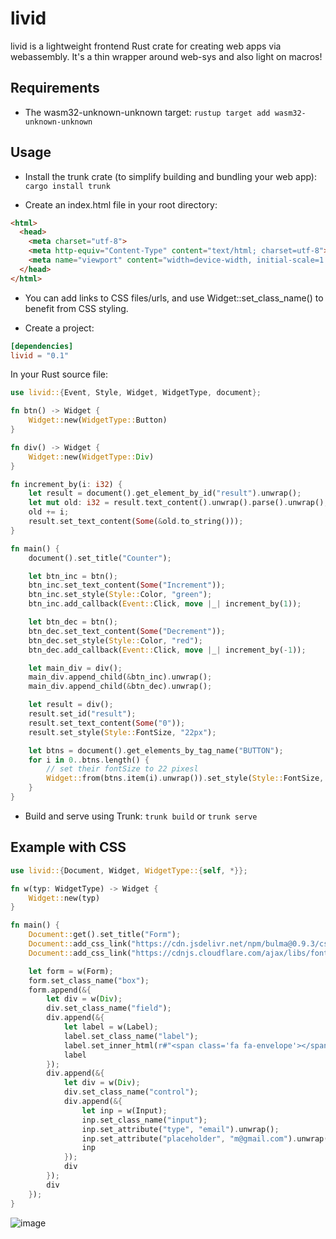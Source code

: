 # livid

livid is a lightweight frontend Rust crate for creating web apps via webassembly. It's a thin wrapper around web-sys and also light on macros!

## Requirements
- The wasm32-unknown-unknown target:
`rustup target add wasm32-unknown-unknown`

## Usage
- Install the trunk crate (to simplify building and bundling your web app):
`cargo install trunk`

- Create an index.html file in your root directory:
```html
<html>
  <head>
    <meta charset="utf-8">
    <meta http-equiv="Content-Type" content="text/html; charset=utf-8">
    <meta name="viewport" content="width=device-width, initial-scale=1.0">
  </head>
</html>
```
* You can add links to CSS files/urls, and use Widget::set_class_name() to benefit from CSS styling.

- Create a project:
```toml
[dependencies]
livid = "0.1"
```

In your Rust source file:

```rust
use livid::{Event, Style, Widget, WidgetType, document};

fn btn() -> Widget {
    Widget::new(WidgetType::Button)
}

fn div() -> Widget {
    Widget::new(WidgetType::Div)
}

fn increment_by(i: i32) {
    let result = document().get_element_by_id("result").unwrap();
    let mut old: i32 = result.text_content().unwrap().parse().unwrap();
    old += i;
    result.set_text_content(Some(&old.to_string()));
}

fn main() {
    document().set_title("Counter");

    let btn_inc = btn();
    btn_inc.set_text_content(Some("Increment"));
    btn_inc.set_style(Style::Color, "green");
    btn_inc.add_callback(Event::Click, move |_| increment_by(1));

    let btn_dec = btn();
    btn_dec.set_text_content(Some("Decrement"));
    btn_dec.set_style(Style::Color, "red");
    btn_dec.add_callback(Event::Click, move |_| increment_by(-1));

    let main_div = div();
    main_div.append_child(&btn_inc).unwrap();
    main_div.append_child(&btn_dec).unwrap();

    let result = div();
    result.set_id("result");
    result.set_text_content(Some("0"));
    result.set_style(Style::FontSize, "22px");

    let btns = document().get_elements_by_tag_name("BUTTON");
    for i in 0..btns.length() {
        // set their fontSize to 22 pixesl
        Widget::from(btns.item(i).unwrap()).set_style(Style::FontSize, "22px");
    }
}
```

- Build and serve using Trunk:
`trunk build` or `trunk serve`

## Example with CSS
```rust
use livid::{Document, Widget, WidgetType::{self, *}};

fn w(typ: WidgetType) -> Widget {
    Widget::new(typ)
}

fn main() {
    Document::get().set_title("Form");
    Document::add_css_link("https://cdn.jsdelivr.net/npm/bulma@0.9.3/css/bulma.min.css");
    Document::add_css_link("https://cdnjs.cloudflare.com/ajax/libs/font-awesome/4.7.0/css/font-awesome.min.css");

    let form = w(Form);
    form.set_class_name("box");
    form.append(&{
        let div = w(Div);
        div.set_class_name("field");
        div.append(&{
            let label = w(Label);
            label.set_class_name("label");
            label.set_inner_html(r#"<span class='fa fa-envelope'></span> Email"#);
            label
        });
        div.append(&{
            let div = w(Div);
            div.set_class_name("control");
            div.append(&{
                let inp = w(Input);
                inp.set_class_name("input");
                inp.set_attribute("type", "email").unwrap();
                inp.set_attribute("placeholder", "m@gmail.com").unwrap();
                inp
            });
            div
        });
        div
    });
}
```

![image](https://user-images.githubusercontent.com/37966791/161538847-9a5b564e-90a9-4555-bd9e-37946cad379f.png)

